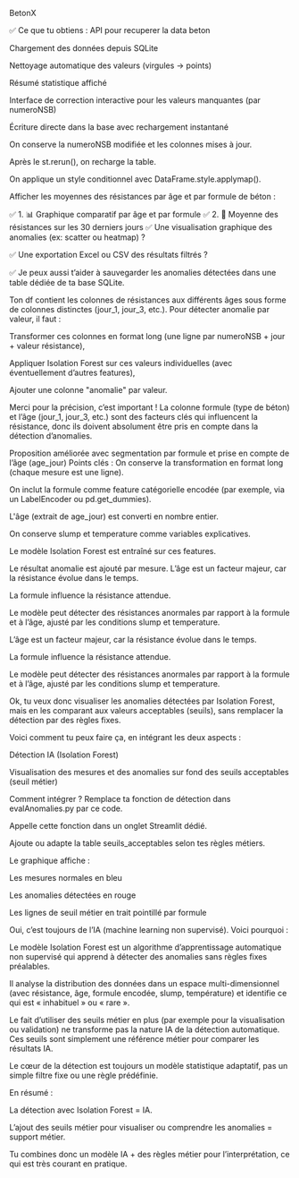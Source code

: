 BetonX

✅ Ce que tu obtiens :
API pour recuperer la data beton

Chargement des données depuis SQLite

Nettoyage automatique des valeurs (virgules → points)

Résumé statistique affiché

Interface de correction interactive pour les valeurs manquantes (par numeroNSB)

Écriture directe dans la base avec rechargement instantané

On conserve la numeroNSB modifiée et les colonnes mises à jour.

Après le st.rerun(), on recharge la table.

On applique un style conditionnel avec DataFrame.style.applymap().

Afficher les moyennes des résistances par âge et par formule de béton :

✅ 1. 📊 Graphique comparatif par âge et par formule
✅ 2. 🎯 Moyenne des résistances sur les 30 derniers jours
✅ Une visualisation graphique des anomalies (ex: scatter ou heatmap) ?

✅ Une exportation Excel ou CSV des résultats filtrés ?

✅ Je peux aussi t’aider à sauvegarder les anomalies détectées dans une table dédiée de ta base SQLite.

Ton df contient les colonnes de résistances aux différents âges sous forme de colonnes distinctes (jour_1, jour_3, etc.). Pour détecter anomalie par valeur, il faut :

Transformer ces colonnes en format long (une ligne par numeroNSB + jour + valeur résistance),

Appliquer Isolation Forest sur ces valeurs individuelles (avec éventuellement d’autres features),

Ajouter une colonne "anomalie" par valeur.

Merci pour la précision, c’est important ! La colonne formule (type de béton) et l’âge (jour_1, jour_3, etc.) sont des facteurs clés qui influencent la résistance, donc ils doivent absolument être pris en compte dans la détection d’anomalies.

Proposition améliorée avec segmentation par formule et prise en compte de l’âge (age_jour)
Points clés :
On conserve la transformation en format long (chaque mesure est une ligne).

On inclut la formule comme feature catégorielle encodée (par exemple, via un LabelEncoder ou pd.get_dummies).

L'âge (extrait de age_jour) est converti en nombre entier.

On conserve slump et temperature comme variables explicatives.

Le modèle Isolation Forest est entraîné sur ces features.

Le résultat anomalie est ajouté par mesure.
L’âge est un facteur majeur, car la résistance évolue dans le temps.

La formule influence la résistance attendue.

Le modèle peut détecter des résistances anormales par rapport à la formule et à l’âge, ajusté par les conditions slump et temperature.

L’âge est un facteur majeur, car la résistance évolue dans le temps.

La formule influence la résistance attendue.

Le modèle peut détecter des résistances anormales par rapport à la formule et à l’âge, ajusté par les conditions slump et temperature.

Ok, tu veux donc visualiser les anomalies détectées par Isolation Forest, mais en les comparant aux valeurs acceptables (seuils), sans remplacer la détection par des règles fixes.

Voici comment tu peux faire ça, en intégrant les deux aspects :

Détection IA (Isolation Forest)

Visualisation des mesures et des anomalies sur fond des seuils acceptables (seuil métier)

Comment intégrer ?
Remplace ta fonction de détection dans evalAnomalies.py par ce code.

Appelle cette fonction dans un onglet Streamlit dédié.

Ajoute ou adapte la table seuils_acceptables selon tes règles métiers.

Le graphique affiche :

Les mesures normales en bleu

Les anomalies détectées en rouge

Les lignes de seuil métier en trait pointillé par formule

Oui, c’est toujours de l’IA (machine learning non supervisé). Voici pourquoi :

Le modèle Isolation Forest est un algorithme d’apprentissage automatique non supervisé qui apprend à détecter des anomalies sans règles fixes préalables.

Il analyse la distribution des données dans un espace multi-dimensionnel (avec résistance, âge, formule encodée, slump, température) et identifie ce qui est « inhabituel » ou « rare ».

Le fait d’utiliser des seuils métier en plus (par exemple pour la visualisation ou validation) ne transforme pas la nature IA de la détection automatique. Ces seuils sont simplement une référence métier pour comparer les résultats IA.

Le cœur de la détection est toujours un modèle statistique adaptatif, pas un simple filtre fixe ou une règle prédéfinie.

En résumé :

La détection avec Isolation Forest = IA.

L’ajout des seuils métier pour visualiser ou comprendre les anomalies = support métier.

Tu combines donc un modèle IA + des règles métier pour l’interprétation, ce qui est très courant en pratique.